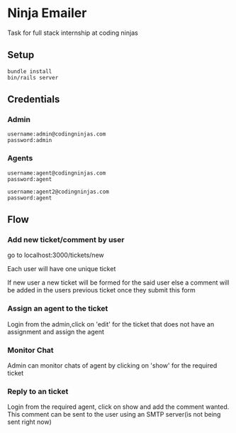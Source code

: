 # Ninja Emailer

Task for full stack internship at coding ninjas
## Setup

```
bundle install
bin/rails server
```

## Credentials

### Admin

```
username:admin@codingninjas.com
password:admin
```

### Agents

```
username:agent@codingninjas.com
password:agent
```

```
username:agent2@codingninjas.com
password:agent
```

## Flow

### Add new ticket/comment by user

go to localhost:3000/tickets/new

Each user will have one unique ticket

If new user a new ticket will be formed for the said user else a comment will be added in the users previous ticket once they submit this form

### Assign an agent to the ticket

Login from the admin,click on 'edit' for the ticket that does not have an assignment and assign the agent

### Monitor Chat

Admin can monitor chats of agent by clicking on 'show' for the required ticket

### Reply to an ticket

Login from the required agent, click on show and add the comment wanted. This comment can be sent to the user using an SMTP server(is not being sent right now)

